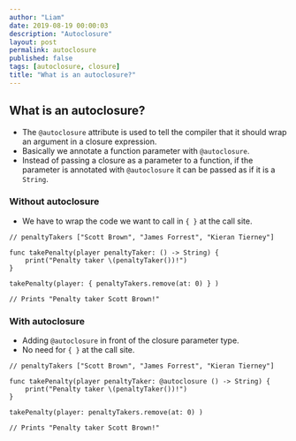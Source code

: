 ```yaml
---
author: "Liam"
date: 2019-08-19 00:00:03
description: "Autoclosure"
layout: post
permalink: autoclosure
published: false
tags: [autoclosure, closure]
title: "What is an autoclosure?"
---
```


## What is an autoclosure?

- The `@autoclosure` attribute is used to tell the compiler that it should wrap an argument in a closure expression.
- Basically we annotate a function parameter with `@autoclosure`.
- Instead of passing a closure as a parameter to a function, if the parameter is annotated with `@autoclosure` it can be passed as if it is a `String`.

### Without autoclosure

- We have to wrap the code we want to call in `{ }` at the call site.

```
// penaltyTakers ["Scott Brown", "James Forrest", "Kieran Tierney"]

func takePenalty(player penaltyTaker: () -> String) {
    print("Penalty taker \(penaltyTaker())!")
}

takePenalty(player: { penaltyTakers.remove(at: 0) } )

// Prints "Penalty taker Scott Brown!"
```

### With autoclosure

- Adding `@autoclosure` in front of the closure parameter type.
- No need for `{ }` at the call site.

```
// penaltyTakers ["Scott Brown", "James Forrest", "Kieran Tierney"]

func takePenalty(player penaltyTaker: @autoclosure () -> String) {
    print("Penalty taker \(penaltyTaker())!")
}

takePenalty(player: penaltyTakers.remove(at: 0) )

// Prints "Penalty taker Scott Brown!"
```
